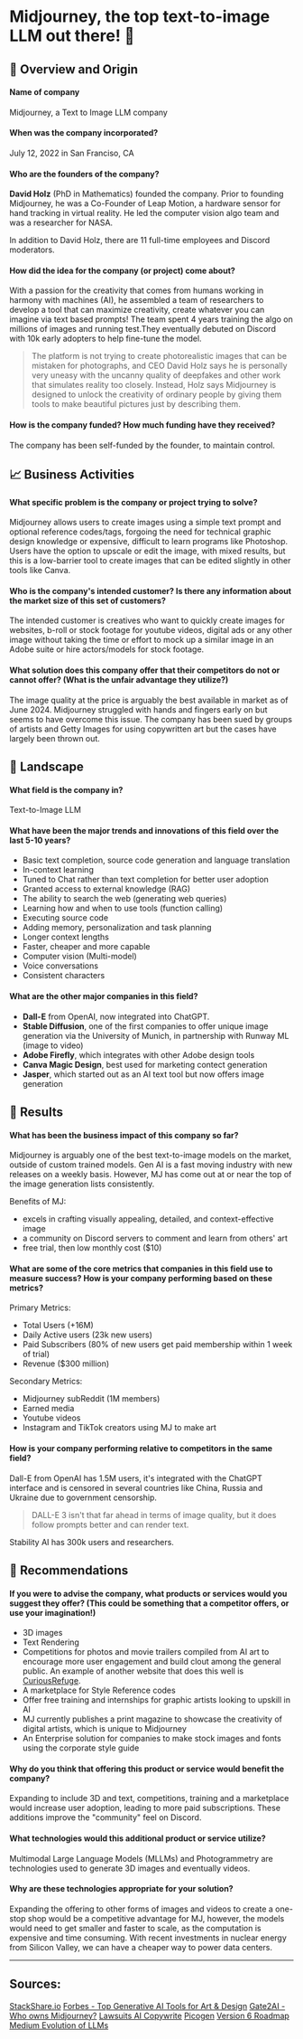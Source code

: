 # Midjourney, the top text-to-image LLM out there! 🤖

## 🦾 Overview and Origin

#### Name of company
Midjourney, a Text to Image LLM company

#### When was the company incorporated?
July 12, 2022 in San Franciso, CA

#### Who are the founders of the company?
**David Holz** (PhD in Mathematics) founded the company. Prior to founding Midjourney, he was a Co-Founder of Leap Motion, a hardware sensor for hand tracking in virtual reality. He led the computer vision algo team and was a researcher for NASA.

In addition to David Holz, there are 11 full-time employees and Discord moderators.

#### How did the idea for the company (or project) come about?
With a passion for the creativity that comes from humans working in harmony with machines (AI), he assembled a team of researchers to develop a tool that can maximize creativity, create whatever you can imagine via text based prompts!
The team spent 4 years training the algo on millions of images and running test.They eventually debuted on Discord with 10k early adopters to help fine-tune the model.

> The platform is not trying to create photorealistic images that can be mistaken for photographs, and CEO David Holz says he is personally very uneasy with the uncanny quality of deepfakes and other work that simulates reality too closely. Instead, Holz says Midjourney is designed to unlock the creativity of ordinary people by giving them tools to make beautiful pictures just by describing them.

#### How is the company funded? How much funding have they received?
The company has been self-funded by the founder, to maintain control. 

## 📈 Business Activities

#### What specific problem is the company or project trying to solve?
Midjourney allows users to create images using a simple text prompt and optional reference codes/tags, forgoing the need for technical graphic design knowledge or expensive, difficult to learn programs like Photoshop. Users have the option to upscale or edit the image, with mixed results, but this is a low-barrier tool to create images that can be edited slightly in other tools like Canva.

#### Who is the company's intended customer? Is there any information about the market size of this set of customers?
The intended customer is creatives who want to quickly create images for websites, b-roll or stock footage for youtube videos, digital ads or any other image without taking the time or effort to mock up a similar image in an Adobe suite or hire actors/models for stock footage.

#### What solution does this company offer that their competitors do not or cannot offer? (What is the unfair advantage they utilize?)
The image quality at the price is arguably the best available in market as of June 2024. Midjourney struggled with hands and fingers early on but seems to have overcome this issue. The company has been sued by groups of artists and Getty Images for using copywritten art but the cases have largely been thrown out.


## 🔎 Landscape

#### What field is the company in?
Text-to-Image LLM

#### What have been the major trends and innovations of this field over the last 5-10 years?
* Basic text completion, source code generation and language translation
* In-context learning
* Tuned to Chat rather than text completion for better user adoption
* Granted access to external knowledge (RAG)
* The ability to search the web (generating web queries)
* Learning how and when to use tools (function calling)
* Executing source code
* Adding memory, personalization and task planning
* Longer context lengths
* Faster, cheaper and more capable
* Computer vision (Multi-model)
* Voice conversations
* Consistent characters

#### What are the other major companies in this field?
* **Dall-E** from OpenAI, now integrated into ChatGPT.
* **Stable Diffusion**, one of the first companies to offer unique image generation via the University of Munich, in partnership with Runway ML (image to video)
* **Adobe Firefly**, which integrates with other Adobe design tools 
* **Canva Magic Design**, best used for marketing contect generation
* **Jasper**, which started out as an AI text tool but now offers image generation

## 🚀 Results

#### What has been the business impact of this company so far?
Midjourney is arguably one of the best text-to-image models on the market, outside of custom trained models. Gen AI is a fast moving industry with new releases on a weekly basis. However, MJ has come out at or near the top of the image generation lists consistently. 

Benefits of MJ:
* excels in crafting visually appealing, detailed, and context-effective image
* a community on Discord servers to comment and learn from others' art
* free trial, then low monthly cost ($10)

#### What are some of the core metrics that companies in this field use to measure success? How is your company performing based on these metrics?
Primary Metrics:
* Total Users (+16M)
* Daily Active users (23k new users)
* Paid Subscribers (80% of new users get paid membership within 1 week of trial)
* Revenue ($300 million)

Secondary Metrics:
* Midjourney subReddit (1M members) 
* Earned media
* Youtube videos
* Instagram and TikTok creators using MJ to make art

#### How is your company performing relative to competitors in the same field?
Dall-E from OpenAI has 1.5M users, it's integrated with the ChatGPT interface and is censored in several countries like China, Russia and Ukraine due to government censorship.

> DALL-E 3 isn't that far ahead in terms of image quality, but it does follow prompts better and can render text.

Stability AI has 300k users and researchers.

## 💎 Recommendations

#### If you were to advise the company, what products or services would you suggest they offer? (This could be something that a competitor offers, or use your imagination!)
* 3D images
* Text Rendering
* Competitions for photos and movie trailers compiled from AI art to encourage more user engagement and build clout among the general public. An example of another website that does this well is [CuriousRefuge](https://curiousrefuge.com/).
* A marketplace for Style Reference codes
* Offer free training and internships for graphic artists looking to upskill in AI
* MJ currently publishes a print magazine to showcase the creativity of digital artists, which is unique to Midjourney
* An Enterprise solution for companies to make stock images and fonts using the corporate style guide

#### Why do you think that offering this product or service would benefit the company?
Expanding to include 3D and text, competitions, training and a marketplace would increase user adoption, leading to more paid subscriptions. These additions improve the "community" feel on Discord.

#### What technologies would this additional product or service utilize?
Multimodal Large Language Models (MLLMs) and Photogrammetry are technologies used to generate 3D images and eventually videos.

#### Why are these technologies appropriate for your solution?
Expanding the offering to other forms of images and videos to create a one-stop shop would be a competitive advantage for MJ, however, the models would need to get smaller and faster to scale, as the computation is expensive and time consuming. With recent investments in nuclear energy from Silicon Valley, we can have a cheaper way to power data centers.

-----------------------

## Sources:
[StackShare.io](https://stackshare.io/midjourney)
[Forbes - Top Generative AI Tools for Art & Design](https://www.forbes.com/sites/bernardmarr/2024/05/09/the-top-generative-ai-tools-for-art-and-design/?sh=26cf2a923353)
[Gate2AI - Who owns Midjourney?](https://www.gate2ai.com/midjourney/who-owns-midjourney.html#:~:text=Concept%20Formation%3A,generating%20images%20from%20textual%20prompts
)
[Lawsuits AI Copywrite](https://www.theartnewspaper.com/2024/05/10/deviantart-midjourney-stable-diffusion-artificial-intelligence-image-generators)
[Picogen](https://picogen.io/blog/impact-of-midjourney-ai)
[Version 6 Roadmap](https://the-decoder.com/midjourneys-upcoming-version-6-promises-a-big-leap-in-quality/)
[Medium Evolution of LLMs](https://medium.com/@simon_attard/the-evolution-of-llms-over-the-last-12-months-188a04edb3ac)
